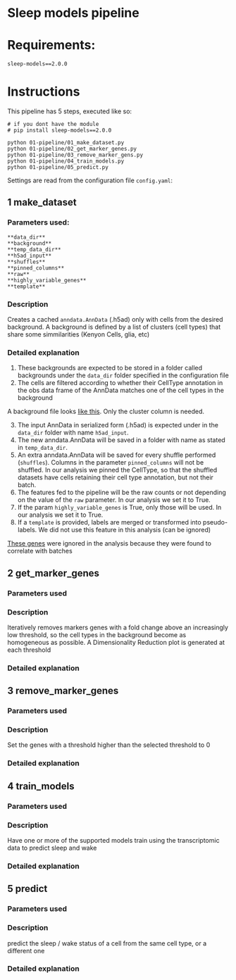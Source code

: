 # Sleep models pipeline

Requirements:
===================

`sleep-models==2.0.0`

Instructions
==========================

This pipeline has 5 steps, executed like so:

```
# if you dont have the module
# pip install sleep-models==2.0.0

python 01-pipeline/01_make_dataset.py
python 01-pipeline/02_get_marker_genes.py
python 01-pipeline/03_remove_marker_gens.py
python 01-pipeline/04_train_models.py
python 01-pipeline/05_predict.py
```

Settings are read from the configuration file `config.yaml`:

## 1 make_dataset

### Parameters used:

    **data_dir**
    **background**
    **temp_data_dir**
    **h5ad_input**
    **shuffles**
    **pinned_columns**
    **raw**
    **highly_variable_genes**
    **template**


### Description
Creates a cached `anndata.AnnData` (.h5ad) only with cells from the desired background.
A background is defined by a list of clusters (cell types) that share some simmilarities (Kenyon Cells, glia, etc)

### Detailed explanation

1. These backgrounds are expected to be stored in a folder called backgrounds under the `data_dir` folder specified in the configuration file
2. The cells are filtered according to whether their CellType annotation in the obs data frame of the AnnData matches one of the cell types in the background

A background file looks [like this](https://github.com/shaliulab/sleepml-data/blob/master/backgrounds/KC.csv). Only the cluster column is needed.

3. The input AnnData in serialized form (.h5ad) is expected under in the `data_dir` folder with name `h5ad_input`.
4. The new anndata.AnnData will be saved in a folder with name as stated in `temp_data_dir`.
5. An extra anndata.AnnData will be saved for every shuffle performed (`shuffles`). Columns in the parameter `pinned_columns` will not be shuffled.
    In our analysis we pinned the CellType, so that the shuffled datasets have cells retaining their cell type annotation, but not their batch.
6. The features fed to the pipeline will be the raw counts or not depending on the value of the `raw` parameter. In our analysis we set it to True.
7. If the param `highly_variable_genes` is True, only those will be used. In our analysis we set it to True.
8. If a `template` is provided, labels are merged or transformed into pseudo-labels. We did not use this feature in this analysis (can be ignored)

[These genes](https://github.com/shaliulab/sleepml-data/blob/master/batch_effects.txt) were ignored in the analysis because they were found to correlate with batches

## 2 get_marker_genes


### Parameters used

### Description

Iteratively removes markers genes with a fold change above an increasingly low threshold, so the cell types in the background become as homogeneous as possible. A Dimensionality Reduction plot is generated at each threshold

### Detailed explanation



## 3 remove_marker_genes

### Parameters used


### Description

Set the genes with a threshold higher than the selected threshold to 0

### Detailed explanation


## 4 train_models

### Parameters used


### Description

Have one or more of the supported models train using the transcriptomic data to predict sleep and wake

### Detailed explanation


## 5 predict

### Parameters used


### Description

predict the sleep / wake status of a cell from the same cell type, or a different one

### Detailed explanation
